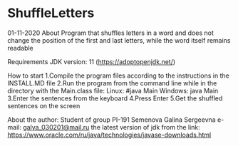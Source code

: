 # ShuffleLetters
01-11-2020
About
Program that shuffles letters in a word and does not change the position of the first and last letters, while the word itself remains readable

Requirements
JDK version: 11 (https://adoptopenjdk.net/)

How to start
1.Compile the program files according to the instructions in the INSTALL.MD file
2.Run the program from the command line while in the directory with the Main.class file:
Linux: #java Main
Windows: java Main
3.Enter the sentences from the keyboard
4.Press Enter
5.Get the shuffled sentences on the screen

About the author:
Student of group PI-191 Semenova Galina Sergeevna
e-mail: galya_030201@mail.ru
the latest version of jdk from the link: https://www.oracle.com/ru/java/technologies/javase-downloads.html

